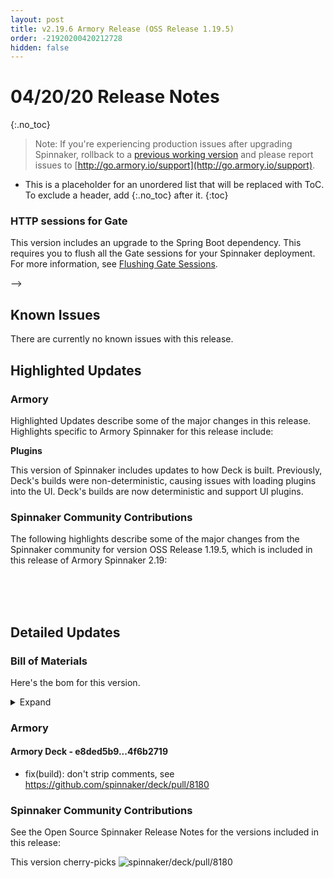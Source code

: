 ```yaml
---
layout: post
title: v2.19.6 Armory Release (OSS Release 1.19.5)
order: -21920200420212728
hidden: false
---
```


# 04/20/20 Release Notes
{:.no_toc}

> Note: If you're experiencing production issues after upgrading Spinnaker, rollback to a [previous working version](http://docs.armory.io/admin-guides/troubleshooting/#i-upgraded-spinnaker-and-it-is-no-longer-responding-how-do-i-rollback) and please report issues to [http://go.armory.io/support](http://go.armory.io/support).

* This is a placeholder for an unordered list that will be replaced with ToC. To exclude a header, add {:.no_toc} after it.
{:toc}

<!--
## Breaking Changes
<!--
most of the time this will be empty, however we're leaving this section for a consistent format.
-->
### HTTP sessions for Gate
This version includes an upgrade to the Spring Boot dependency. This requires you to flush all the Gate sessions for your Spinnaker deployment. For more information, see [Flushing Gate Sessions](https://kb.armory.io/admin/flush-gate-sessions/).

-->



## Known Issues
There are currently no known issues with this release.

<!-- example format of a known issue
### Igor wants his name to be changed to eye-gor
Igor (pronounced "eye-gor" /ˈaɪɡɔːr/)[1] is a fictional character in the 1974 film Young Frankenstein and its 2007 musical adaptation. He is the hunchbacked assistant of Dr. Frederick Frankenstein, and the grandson of Igor, the original assistant of Frederick's grandfather, Victor Frankenstein.

**Symptoms:**
Calling eye-gor by Igor will invoke his wrath

**Fix:**
Call eye-gor by eye-gor
-->



## Highlighted Updates
### Armory
Highlighted Updates describe some of the major changes in this release. Highlights specific to Armory Spinnaker for this release include:

<!-- format should look something like this
**Policy Engine**

Armory's Policy Engine ....


**CVEs**

Addressed a number of CVEs found within the Spinnaker services.
-->

**Plugins**

This version of Spinnaker includes updates to how Deck is built. Previously, Deck's builds were non-deterministic, causing issues with loading plugins into the UI. Deck's builds are now deterministic and support UI plugins.





###  Spinnaker Community Contributions
The following highlights describe some of the major changes from the Spinnaker community for version OSS Release 1.19.5, which is included in this release of Armory Spinnaker 2.19:



<br><br><br>

## Detailed Updates

### Bill of Materials
Here's the bom for this version.
<details><summary>Expand</summary>
<pre class="highlight">
<code>version: 2.19.6-rc.2
timestamp: "2020-04-20 20:57:37"
services:
  clouddriver:
    commit: ef9da881
    version: 2.19.7
  echo:
    commit: 43e1966a
    version: 2.19.8
  fiat:
    commit: a955c640
    version: 2.19.4
  front50:
    commit: eaeb2a64
    version: 2.19.5
  gate:
    commit: 61291021
    version: 2.19.4
  igor:
    commit: 8cbc70d2
    version: 2.19.5
  orca:
    commit: 85dbdae9
    version: 2.19.8
  rosco:
    commit: 2bb01d9e
    version: 2.19.5
  deck:
    commit: 4f6b2719
    version: 2.19.7
  dinghy:
    commit: ef444037
    version: 2.19.5
  terraformer:
    commit: f3edd3da
    version: 1.0.6
  kayenta:
    commit: c04d2e7c
    version: 2.19.4
  monitoring-daemon:
    version: 0.16.1-7d506f0-rc1
  monitoring-third-party:
    version: 0.16.1-7d506f0-rc1
dependencies:
  redis:
    version: 2:2.8.4-2
artifactSources:
  dockerRegistry: docker.io/armory</code>
</pre>
</details>



### Armory

#### Armory Deck  - e8ded5b9...4f6b2719
 - fix(build): don't strip comments, see https://github.com/spinnaker/deck/pull/8180

###  Spinnaker Community Contributions
See the Open Source Spinnaker Release Notes for the versions included in this release:

This version cherry-picks ![spinnaker/deck/pull/8180](https://github.com/spinnaker/deck/pull/8180)
